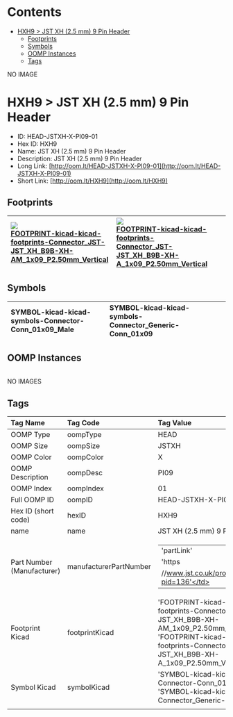 



Contents
========

* [HXH9 > JST XH (2.5 mm) 9 Pin Header](#hxh9--jst-xh-25-mm-9-pin-header)
	* [Footprints](#footprints)
	* [Symbols](#symbols)
	* [OOMP Instances](#oomp-instances)
	* [Tags](#tags)
  
NO IMAGE  
# HXH9 > JST XH (2.5 mm) 9 Pin Header

- ID: HEAD-JSTXH-X-PI09-01
- Hex ID: HXH9
- Name: JST XH (2.5 mm) 9 Pin Header
- Description: JST XH (2.5 mm) 9 Pin Header
- Long Link: [http://oom.lt/HEAD-JSTXH-X-PI09-01](http://oom.lt/HEAD-JSTXH-X-PI09-01)
- Short Link: [http://oom.lt/HXH9](http://oom.lt/HXH9)

## Footprints
  

|[![](https://raw.githubusercontent.com/oomlout/oomlout_OOMP_eda_V2/FOOTPRINT/kicad/kicad-footprints/Connector_JST/JST_XH_B9B-XH-AM_1x09_P2.50mm_Vertical/main/image_140.png)<br>FOOTPRINT-kicad-kicad-footprints-Connector_JST-JST_XH_B9B-XH-AM_1x09_P2.50mm_Vertical](https://github.com/oomlout/oomlout_OOMP_eda_V2/FOOTPRINT/kicad/kicad-footprints/Connector_JST/JST_XH_B9B-XH-AM_1x09_P2.50mm_Vertical/tree/main/)|[![](https://raw.githubusercontent.com/oomlout/oomlout_OOMP_eda_V2/FOOTPRINT/kicad/kicad-footprints/Connector_JST/JST_XH_B9B-XH-A_1x09_P2.50mm_Vertical/main/image_140.png)<br>FOOTPRINT-kicad-kicad-footprints-Connector_JST-JST_XH_B9B-XH-A_1x09_P2.50mm_Vertical](https://github.com/oomlout/oomlout_OOMP_eda_V2/FOOTPRINT/kicad/kicad-footprints/Connector_JST/JST_XH_B9B-XH-A_1x09_P2.50mm_Vertical/tree/main/)|||
| :--- | :--- | :--- | :--- |

## Symbols
  

|![]()<br>SYMBOL-kicad-kicad-symbols-Connector-Conn_01x09_Male|![]()<br>SYMBOL-kicad-kicad-symbols-Connector_Generic-Conn_01x09|||
| :--- | :--- | :--- | :--- |

## OOMP Instances
  

|||||
| :--- | :--- | :--- | :--- |
  
NO IMAGES  
## Tags
  

|Tag Name|Tag Code|Tag Value|
| :--- | :--- | :--- |
|OOMP Type|oompType|HEAD|
|OOMP Size|oompSize|JSTXH|
|OOMP Color|oompColor|X|
|OOMP Description|oompDesc|PI09|
|OOMP Index|oompIndex|01|
|Full OOMP ID|oompID|HEAD-JSTXH-X-PI09-01|
|Hex ID (short code)|hexID|HXH9|
|name|name|JST XH (2.5 mm) 9 Pin Header|
|Part Number (Manufacturer)|manufacturerPartNumber|<table><tr><td>'partLink'</td></tr><tr><td> 'https</td></tr><tr><td>//www.jst.co.uk/productSeries.php?pid=136'</td></tr></table>|
|Footprint Kicad|footprintKicad|'FOOTPRINT-kicad-kicad-footprints-Connector_JST-JST_XH_B9B-XH-AM_1x09_P2.50mm_Vertical', 'FOOTPRINT-kicad-kicad-footprints-Connector_JST-JST_XH_B9B-XH-A_1x09_P2.50mm_Vertical'|
|Symbol Kicad|symbolKicad|'SYMBOL-kicad-kicad-symbols-Connector-Conn_01x09_Male', 'SYMBOL-kicad-kicad-symbols-Connector_Generic-Conn_01x09'|
||||
